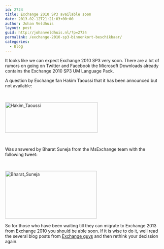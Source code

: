 ```yaml
---
id: 2724
title: Exchange 2010 SP3 available soon
date: 2013-02-12T21:21:03+00:00
author: Johan Veldhuis
layout: post
guid: http://johanveldhuis.nl/?p=2724
permalink: /exchange-2010-sp3-binnenkort-beschikbaar/
categories:
  - Blog
---
```

It looks like we can expect Exchange 2010 SP3 very soon. There are a lot of rumors on going on Twitter and Facebook the Microsoft Downloads already contains the Exchange 2010 SP3 UM Language Pack.

A question by Exchange fan Hakim Taoussi that it has been announced but not available:

&nbsp;

[<img alt="Hakim_Taoussi" src="https://i1.wp.com/johanveldhuis.nl/wp-content/uploads/2013/02/Hakim_Taoussi-300x99.png?resize=300%2C99" width="300" height="99" data-recalc-dims="1" />](https://i0.wp.com/johanveldhuis.nl/wp-content/uploads/2013/02/Hakim_Taoussi.png)

&nbsp;

Was answered by Bharat Suneja from the MsExchange team with the following tweet:

&nbsp;

[<img alt="Bharat_Suneja" src="https://i2.wp.com/johanveldhuis.nl/wp-content/uploads/2013/02/Bharat_Suneja.png?resize=297%2C155" width="297" height="155" data-recalc-dims="1" />](https://i2.wp.com/johanveldhuis.nl/wp-content/uploads/2013/02/Bharat_Suneja.png)

So for those who have been waiting till they can migrate to Exchange 2013 from Exchange 2010 you should be able soon. If it is wise to do it, well read the several blog posts from [Exchange guys](http://theessentialexchange.com/blogs/michael/archive/2013/01/06/exchange-server-2013-gotchas.aspx) and then rethink your decission again.